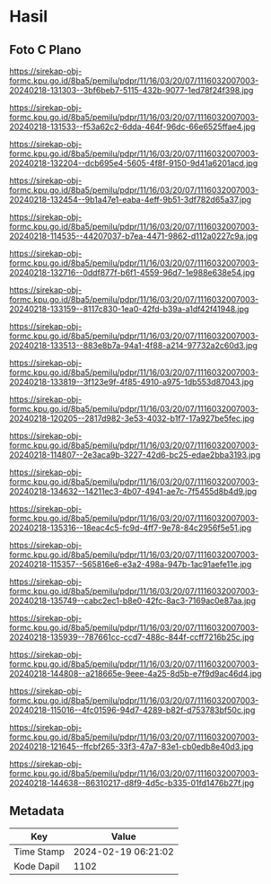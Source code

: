 # Hasil

## Foto C Plano

https://sirekap-obj-formc.kpu.go.id/8ba5/pemilu/pdpr/11/16/03/20/07/1116032007003-20240218-131303--3bf6beb7-5115-432b-9077-1ed78f24f398.jpg

https://sirekap-obj-formc.kpu.go.id/8ba5/pemilu/pdpr/11/16/03/20/07/1116032007003-20240218-131533--f53a62c2-6dda-464f-96dc-66e6525ffae4.jpg

https://sirekap-obj-formc.kpu.go.id/8ba5/pemilu/pdpr/11/16/03/20/07/1116032007003-20240218-132204--dcb695e4-5605-4f8f-9150-9d41a6201acd.jpg

https://sirekap-obj-formc.kpu.go.id/8ba5/pemilu/pdpr/11/16/03/20/07/1116032007003-20240218-132454--9b1a47e1-eaba-4eff-9b51-3df782d65a37.jpg

https://sirekap-obj-formc.kpu.go.id/8ba5/pemilu/pdpr/11/16/03/20/07/1116032007003-20240218-114535--44207037-b7ea-4471-9862-d112a0227c9a.jpg

https://sirekap-obj-formc.kpu.go.id/8ba5/pemilu/pdpr/11/16/03/20/07/1116032007003-20240218-132716--0ddf877f-b6f1-4559-96d7-1e988e638e54.jpg

https://sirekap-obj-formc.kpu.go.id/8ba5/pemilu/pdpr/11/16/03/20/07/1116032007003-20240218-133159--8117c830-1ea0-42fd-b39a-a1df42f41948.jpg

https://sirekap-obj-formc.kpu.go.id/8ba5/pemilu/pdpr/11/16/03/20/07/1116032007003-20240218-133513--883e8b7a-94a1-4f88-a214-97732a2c60d3.jpg

https://sirekap-obj-formc.kpu.go.id/8ba5/pemilu/pdpr/11/16/03/20/07/1116032007003-20240218-133819--3f123e9f-4f85-4910-a975-1db553d87043.jpg

https://sirekap-obj-formc.kpu.go.id/8ba5/pemilu/pdpr/11/16/03/20/07/1116032007003-20240218-120205--2817d982-3e53-4032-b1f7-17a927be5fec.jpg

https://sirekap-obj-formc.kpu.go.id/8ba5/pemilu/pdpr/11/16/03/20/07/1116032007003-20240218-114807--2e3aca9b-3227-42d6-bc25-edae2bba3193.jpg

https://sirekap-obj-formc.kpu.go.id/8ba5/pemilu/pdpr/11/16/03/20/07/1116032007003-20240218-134632--14211ec3-4b07-4941-ae7c-7f5455d8b4d9.jpg

https://sirekap-obj-formc.kpu.go.id/8ba5/pemilu/pdpr/11/16/03/20/07/1116032007003-20240218-135316--18eac4c5-fc9d-4ff7-9e78-84c2956f5e51.jpg

https://sirekap-obj-formc.kpu.go.id/8ba5/pemilu/pdpr/11/16/03/20/07/1116032007003-20240218-115357--565816e6-e3a2-498a-947b-1ac91aefe11e.jpg

https://sirekap-obj-formc.kpu.go.id/8ba5/pemilu/pdpr/11/16/03/20/07/1116032007003-20240218-135749--cabc2ec1-b8e0-42fc-8ac3-7169ac0e87aa.jpg

https://sirekap-obj-formc.kpu.go.id/8ba5/pemilu/pdpr/11/16/03/20/07/1116032007003-20240218-135939--787661cc-ccd7-488c-844f-ccff7216b25c.jpg

https://sirekap-obj-formc.kpu.go.id/8ba5/pemilu/pdpr/11/16/03/20/07/1116032007003-20240218-144808--a218665e-9eee-4a25-8d5b-e7f9d9ac46d4.jpg

https://sirekap-obj-formc.kpu.go.id/8ba5/pemilu/pdpr/11/16/03/20/07/1116032007003-20240218-115016--4fc01596-94d7-4289-b82f-d753783bf50c.jpg

https://sirekap-obj-formc.kpu.go.id/8ba5/pemilu/pdpr/11/16/03/20/07/1116032007003-20240218-121645--ffcbf265-33f3-47a7-83e1-cb0edb8e40d3.jpg

https://sirekap-obj-formc.kpu.go.id/8ba5/pemilu/pdpr/11/16/03/20/07/1116032007003-20240218-144638--86310217-d8f9-4d5c-b335-01fd1476b27f.jpg


## Metadata

| Key        | Value               |
| ---------- | ------------------- |
| Time Stamp | 2024-02-19 06:21:02 |
| Kode Dapil | 1102                |



